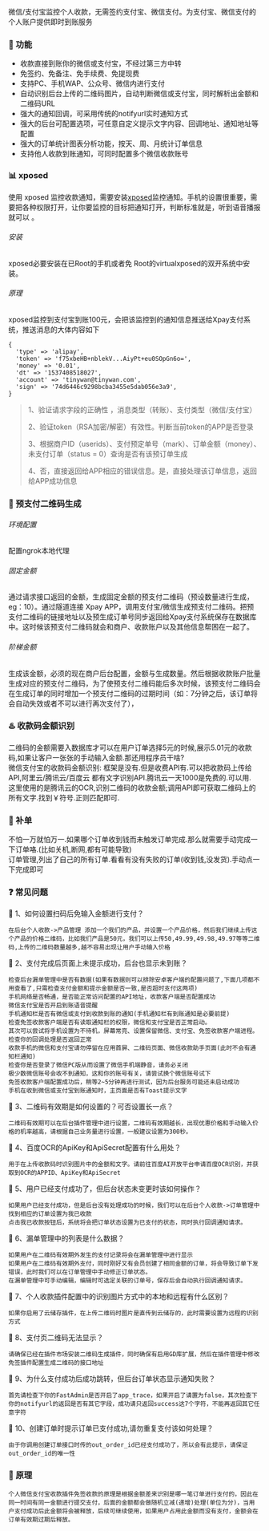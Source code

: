 微信/支付宝监控个人收款，无需签约支付宝、微信支付。为支付宝、微信支付的个人账户提供即时到账服务  

### :musical_score:  功能   
* 收款直接到账你的微信或支付宝，不经过第三方中转  
* 免签约、免备注、免手续费、免提现费  
* 支持PC、手机WAP、公众号、微信内进行支付  
* 自动识别后台上传的二维码图片，自动判断微信或支付宝，同时解析出金额和二维码URL  
* 强大的通知回调，可采用传统的notifyurl实时通知方式  
* 强大的后台可配置选项，可任意自定义提示文字内容、回调地址、通知地址等配置  
* 强大的订单统计图表分析功能，按天、周、月统计订单信息  
* 支持他人收款到账通知，可同时配置多个微信收款账号  
### :bar_chart:  xposed

使用 xposed 监控收款通知，需要安装[xposed](http://repo.xposed.info/)监控通知。手机的设置很重要，需要把各种权限打开，让你要监控的目标把通知打开，判断标准就是，听到语音播报就可以 。  
###### 安装  

xposed必要安装在已Root的手机或者免 Root的virtualxposed的双开系统中安装。  

###### 原理  

xposed监控到支付宝到账100元，会把该监控到的通知信息推送给Xpay支付系统，推送消息的大体内容如下

```
{
  'type' => 'alipay',
  'token' => 'f75xbeHB+nblekV...AiyPt+eu0SOpGn6o=',
  'money' => '0.01',
  'dt' => '1537408518027',
  'account' => 'tinywan@tinywan.com',
  'sign' => '74d6446c9298bcba3455e5dab056e3a9',
}
```
> 1、验证请求字段的正确性 ，消息类型（转账）、支付类型（微信/支付宝）
>
> 2、验证token（RSA加密/解密）有效性。判断当前token的APP是否登录
>
> 3、根据商户ID（userids）、支付预定单号（mark）、订单金额（money）、未支付订单（status = 0）查询是否有该预订单生成 
>
> 4、否，直接返回给APP相应的错误信息。是，直接处理该订单信息，返回给APP成功信息  

### :game_die:  预支付二维码生成   

###### 环境配置  

配置ngrok本地代理  

###### 固定金额  

通过请求接口返回的金额，生成固定金额的预支付二维码（预设数量进行生成，eg：10）。通过隧道连接 Xpay APP，调用支付宝/微信生成预支付二维码。把预支付二维码的链接地址以及预生成订单号同步返回给Xpay支付系统保存在数据库中。这时候该预支付二维码就会和商户、收款账户以及其他信息帮困在一起了。  

###### 阶梯金额   

生成该金额，必须的现在商户后台配置，金额与生成数量。然后根据收款账户批量生成对应的预支付二维码，为了使预支付二维码能后多次时候，该预支付二维码会在生成订单的同时增加一个预支付二维码的过期时间（如：7分钟之后，该订单将会自动失效或者不可以进行再次支付了），  

### :hotsprings:  收款码金额识别  

二维码的金额需要入数据库才可以在用户订单选择5元的时候,展示5.01元的收款码,如果让客户一张张的手动输入金额.那还用程序员干啥?  
微信支付宝的收款码金额识别:
框架是没有.但是收费API有.可以把收款码上传给API,阿里云/腾讯云/百度云 都有文字识别API.腾讯云一天1000是免费的.可以用.  
这里使用的是腾讯云的OCR,识别二维码的收款金额;调用API即可获取二维码上的所有文字.找到￥符号.正则匹配即可.

### :beginner: 补单  

不怕一万就怕万一.如果哪个订单收到钱而未触发订单完成.那么就需要手动完成一下订单咯.(比如关机,断网,都有可能导致)  
订单管理,列出了自己的所有订单.看看有没有失败的订单(收到钱,没发货).手动点一下完成即可  

### :question:  常见问题   

:speech_balloon:  1、如何设置扫码后免输入金额进行支付？  
```
在后台个人收款->产品管理 添加一个我们的产品，并设置一个产品价格，然后我们继续上传这个产品的价格二维码，比如我们产品是50元，我们可以上传50,49.99,49.98,49.97等等二维码,上传的二维码数量越多,越不容易出现让用户手动输入价格
```

:speech_balloon:  2、支付完成后页面上未提示成功，后台也显示未到账？  
```
检查后台漏单管理中是否有数据(如果有数据则可以排除安卓客户端的配置问题了,下面几项都不用查看了,只需检查支付金额和提示金额是否一致,是否超时支付这两项)
手机网络是否畅通，是否能正常访问配置的API地址，收款客户端是否配置成功
微信支付宝是否开启到账语音提醒
手机通知栏是否有微信或支付到收款到账的通知(手机通知栏有到账通知是必要前提)
检查免签收款客户端是否有读取通知栏的权限，微信和支付宝是否正常启动。
其次可以尝试将手机设置为不待机，屏幕常亮、设置保留微信、支付宝、免签收款客户端进程。
检查你的回调处理是否返回正常
收款手机的微信和支付宝请勿停留在应用首屏、二维码页面、微信收款助手页面(此时不会有通知栏通知)
检查你是否登录了微信PC版从而设置了微信手机端静音，请务必关闭
极少数微信账号会收不到通知，这和你的账号有关，请尝试换个微信账号试下
免签收款客户端配置成功后，稍等2~5分钟再进行测试，因为后台服务可能还未启动成功
手机在收到微信或支付宝到账通知时，主页面是否有Toast提示文字
```

:speech_balloon:  3、二维码有效期是如何设置的？可否设置长一点？  
```
二维码有效期可以在后台插件管理中进行设置，二维码有效期越长，出现优惠价格和手动输入价格的机率越高，请根据自己业务量进行设置，一般建议设置为300秒。  
```

:speech_balloon:  4、百度OCR的ApiKey和ApiSecret配置有什么用处？  
```
用于在上传收款码时识别图片中的金额和文字。请前往百度AI开放平台申请百度OCR识别，并获取到OCR的APPID、ApiKey和ApiSecret
```

:speech_balloon:  5、用户已经支付成功了，但后台状态未变更时该如何操作？  
```
如果用户已经支付成功，但是后台没有处理成功的时候，我们可以在后台个人收款->订单管理中找到相应的订单设置为我已收款
点击我已收款按钮后，系统将会把订单状态设置为已支付的状态，同时执行回调通知请求。
```

:speech_balloon:  6、漏单管理中的列表是什么数据？  
```
如果用户在二维码有效期外发生的支付记录将会在漏单管理中进行显示  
如果用户在二维码有效期外支付，同时刚好又有会员创建了相同金额的订单，将会导致订单下发错误，此时我们可以在订单管理中手动修正订单状态。
在漏单管理中可手动编辑，编辑时可选定关联的订单号，保存后会自动执行回调通知请求。
```

:speech_balloon:  7、个人收款插件配置中的识别图片方式中的本地和远程有什么区别？  
```
如果你启用了云储存插件，在上传二维码时图片是直传到云储存的，此时需要设置为远程的识别方式
```

:speech_balloon:  8、支付页二维码无法显示？  
```
请确保已经在插件市场安装二维码生成插件，同时确保有启用GD库扩展，然后在插件管理中修改免签插件配置生成二维码的接口地址
```

:speech_balloon:  9、为什么支付成功后成功跳转，但后台订单状态显示通知失败？  
```
首先请检查下你的FastAdmin是否开启了app_trace，如果开启了请置为false，其次检查下你的notifyurl的返回是否有其它字段，成功请只返回success这7个字符，不能再返回其它任意字符
```

:speech_balloon:  10、创建订单时提示订单已支付成功,请勿重复支付该如何处理？  
```
由于你调用创建订单接口时传的out_order_id已经支付成功了，所以会有此提示，请保证out_order_id的唯一性
```

### :book: 原理

```
个人微信支付宝收款插件免签收款的原理是根据金额差来识别是哪一笔订单进行支付的，因此在同一时间有同一金额进行提交支付，后面的金额都会做随机立减(递增)处理(单位为分)，当用户支付成功后此金额将会被释放，后续可继续使用，如果用户占用此金额而没有支付，金额会在订单有效期过期后释放。
```